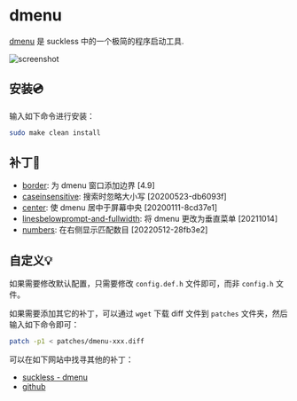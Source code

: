 # dmenu

[dmenu](https://tools.suckless.org/dmenu/) 是 suckless 中的一个极简的程序启动工具.

![screenshot](https://raw.githubusercontent.com/tuilk/Image/main/screenshot_dmenu_new.png)

## 安装💿

输入如下命令进行安装：

```sh
sudo make clean install
```

## 补丁🧩

- [border](https://tools.suckless.org/dmenu/patches/border/): 为 dmenu 窗口添加边界 [4.9]
- [caseinsensitive](https://tools.suckless.org/dmenu/patches/case-insensitive/): 搜索时忽略大小写 [20200523-db6093f]
- [center](https://tools.suckless.org/dmenu/patches/center/): 使 dmenu 居中于屏幕中央 [20200111-8cd37e1]
- [linesbelowprompt-and-fullwidth](https://tools.suckless.org/dmenu/patches/lines-below-prompt/): 将 dmenu 更改为垂直菜单 [20211014]
- [numbers](https://tools.suckless.org/dmenu/patches/numbers/): 在右侧显示匹配数目 [20220512-28fb3e2]

## 自定义💡

如果需要修改默认配置，只需要修改 `config.def.h` 文件即可，而非 `config.h` 文件。

如果需要添加其它的补丁，可以通过 `wget` 下载 diff 文件到 `patches` 文件夹，然后输入如下命令即可：

```sh
patch -p1 < patches/dmenu-xxx.diff
```

可以在如下网站中找寻其他的补丁：

- [suckless - dmenu](https://tools.suckless.org/dmenu/patches/)
- [github](https://github.com/bakkeby/patches)
